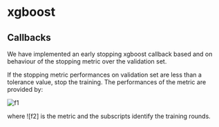 # xgboost

## Callbacks
We have implemented an early stopping xgboost callback based and on behaviour of the stopping metric over the validation set.

If the stopping metric performances on validation set are less than a tolerance value, stop the training.
The performances of the metric are provided by:

![f1]

where ![f2] is the metric and the subscripts identify the training rounds.

[f1]: https://chart.apis.google.com/chart?cht=tx&chl=\frac{\left%20|{m}_{best}-{m}_{secondbest}\right%20|}{{m}_{last}}
[f1]: https://chart.apis.google.com/chart?cht=tx&chl=m